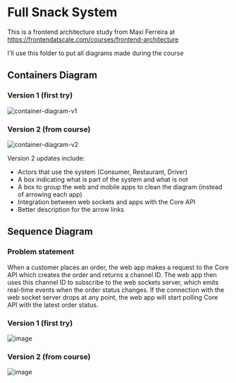 # Full Snack System

This is a frontend architecture study from Maxi Ferreira at https://frontendatscale.com/courses/frontend-architecture

I'll use this folder to put all diagrams made during the course


## Containers Diagram

### Version 1 (first try)
![container-diagram-v1](https://github.com/user-attachments/assets/a099af0f-231d-46a2-ba84-1bfc479829e6)

### Version 2 (from course)
![container-diagram-v2](https://github.com/user-attachments/assets/34344896-e0b4-4d0e-82e3-4ebfe2b7049a)

Version 2 updates include:
- Actors that use the system (Consumer, Restaurant, Driver)
- A box indicating what is part of the system and what is not
- A box to group the web and mobile apps to clean the diagram (instead of arrowing each app)
- Integration between web sockets and apps with the Core API
- Better description for the arrow links


## Sequence Diagram

### Problem statement

When a customer places an order, the web app makes a request to the Core API which creates the order and returns a channel ID.
The web app then uses this channel ID to subscribe to the web sockets server, which emits real-time events when the order status changes.
If the connection with the web socket server drops at any point, the web app will start polling Core API with the latest order status.

### Version 1 (first try)
![image](https://github.com/user-attachments/assets/0298599c-1d04-47bb-9cdd-12aacce08cfb)

### Version 2 (from course)
![image](https://github.com/user-attachments/assets/be1400ce-94cd-4128-a79a-2c0935377ab3)
